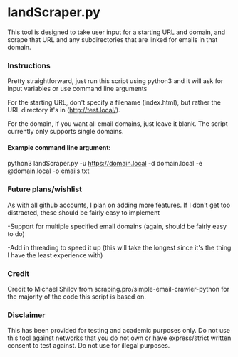 # landScraper.py

This tool is designed to take user input for a starting URL and domain, and scrape that URL and any subdirectories that are linked for emails in that domain.

### Instructions

Pretty straightforward, just run this script using python3 and it will ask for input variables or use command line arguments

For the starting URL, don't specify a filename (index.html), but rather the URL directory it's in (http://test.local/).

For the domain, if you want all email domains, just leave it blank. The script currently only supports single domains. 

#### Example command line argument: 

python3 landScraper.py -u https://domain.local -d domain.local -e @domain.local -o emails.txt

### Future plans/wishlist

As with all github accounts, I plan on adding more features. If I don't get too distracted, these should be fairly easy to implement

-Support for multiple specified email domains (again, should be fairly easy to do)

-Add in threading to speed it up (this will take the longest since it's the thing I have the least experience with)

### Credit

Credit to Michael Shilov from scraping.pro/simple-email-crawler-python for the majority of the code this script is based on. 

### Disclaimer

This has been provided for testing and academic purposes only. Do not use this tool against networks that you do not own or have express/strict written consent to test against. Do not use for illegal purposes.
